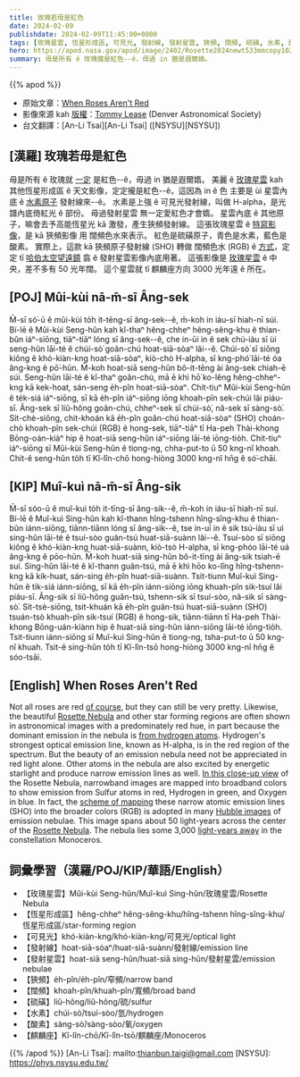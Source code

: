 ```yaml
---
title: 玫瑰若毋是紅色
date: 2024-02-09
publishdate: 2024-02-09T11:45:00+0800
tags: [玫瑰星雲, 恆星形成區, 可見光, 發射線, 發射星雲, 狹頻, 闊頻, 硫磺, 水素, 酸素, 麒麟座]
hero: https://apod.nasa.gov/apod/image/2402/Rosette2024newt533mmcopy1024.png
summary: 毋是所有 ê 玫瑰攏是紅色--ê，毋過 in 猶是遐爾媠。
---
```


{{% apod %}}

- 原始文章：[When Roses Aren't Red](https://apod.nasa.gov/apod/ap240209.html)
- 影像來源 kah [版權][copyright]：[Tommy Lease](https://www.instagram.com/colorado_astro/) (Denver Astronomical Society)
- 台文翻譯：[An-Li Tsai][An-Li Tsai] ([NSYSU][NSYSU])

## [漢羅] 玫瑰若毋是紅色
毋是所有 ê 玫瑰就 [一定][of course] 是紅色--ê，毋過 in 猶是遐爾媠。
美麗 ê [玫瑰星雲][Rosette Nebula 1] kah 其他恆星形成區 ê 天文影像，定定攏是紅色--ê，這因為 in ê 色 主要是 ùi 星雲內底 ê [水素原子][from hydrogen atoms] 發射線來--ê。
水素是上強 ê 可見光發射線，叫做 H-alpha，是光譜內底倚紅光 ê 部份。
毋過發射星雲 無一定愛紅色才會媠。
星雲內底 ê 其他原子，嘛會去予高能恆星光 kā 激發，產生狹頻發射線。
這張玫瑰星雲 ê [特寫影像][In this close-up view]，是 kā 狹頻影像 用 闊頻色水來表示。
紅色是硫磺原子，青色是水素，藍色是酸素。
實際上，這款 kā 狹頻原子發射線 (SHO) 轉做 闊頻色水 (RGB) ê [方式][scheme of mapping]，定定 tī [哈伯太空望遠鏡][Hubble images] 翕 ê 發射星雲影像內底用著。
這張影像是 [玫瑰星雲][Rosette Nebula 2] ê 中央，差不多有 50 光年闊。
這个星雲就 tī 麒麟座方向 3000 光年遠 ê 所在。

## [POJ] Mûi-kùi nā-m̄-sī Âng-sek
M̄-sī só͘-ū ê mûi-kùi to̍h it-tēng-sī âng-sek--ê, m̄-koh in iáu-sī hiah-nī súi.
Bí-lē ê Mûi-kùi Seng-hûn kah kî-thaⁿ hêng-chheⁿ hêng-sêng-khu ê thian-bûn iáⁿ-siōng, tiāⁿ-tiāⁿ lóng sī âng-sek--ê, che in-ūi in ê sek chú-iàu sī ùi seng-hûn lāi-té ê chúi-sò͘ goân-chú hoat-siā-sòaⁿ lâi--ê.
Chúi-sò͘ sī siōng kiông ê khó-kiàn-kng hoat-siā-sòaⁿ, kiò-chò H-alpha, sī kng-phó͘ lāi-té óa âng-kng ê pō͘-hūn.
M̄-koh hoat-siā seng-hûn bô-it-tēng ài âng-sek chiah-ē súi.
Seng-hûn lāi-té ê kî-thaⁿ goân-chú, mā ē khì hō͘ ko-lêng hêng-chheⁿ-kng kā kek-hoat, sán-seng e̍h-pîn hoat-siā-sòaⁿ.
Chit-tiuⁿ Mûi-kùi Seng-hûn ê te̍k-siá iáⁿ-siōng, sī kā e̍h-pîn iáⁿ-siōng iōng khoah-pîn sek-chúi lâi piáu-sī.
Âng-sek sī liû-hông goân-chú, chheⁿ-sek sī chúi-sò͘, nâ-sek sī sàng-sò͘.
Si̍t-chè-siōng, chit-khoán kā e̍h-pîn goân-chú hoat-siā-sòaⁿ (SHO) choán-chò khoah-pîn sek-chúi (RGB) ê hong-sek, tiāⁿ-tiāⁿ tī Ha-peh Thài-khong Bōng-oán-kiàⁿ hip ê hoat-siā seng-hûn iáⁿ-siōng lāi-té iōng-tio̍h.
Chit-tiuⁿ iáⁿ-siōng sī Mûi-kùi Seng-hûn ê tiong-ng, chha-put-to ū 50 kng-nî khoah.
Chit-ê seng-hûn to̍h tī Kî-lîn-chō hong-hiòng 3000 kng-nî hn̄g ê só͘-chāi.

## [KIP] Muî-kuì nā-m̄-sī Âng-sik
M̄-sī sóo-ū ê muî-kuì to̍h it-tīng-sī âng-sik--ê, m̄-koh in iáu-sī hiah-nī suí.
Bí-lē ê Muî-kuì Sing-hûn kah kî-thann hîng-tshenn hîng-sîng-khu ê thian-bûn iánn-siōng, tiānn-tiānn lóng sī âng-sik--ê, tse in-uī in ê sik tsú-iàu sī uì sing-hûn lāi-té ê tsuí-sòo guân-tsú huat-siā-suànn lâi--ê.
Tsuí-sòo sī siōng kiông ê khó-kiàn-kng huat-siā-suànn, kiò-tsò H-alpha, sī kng-phóo lāi-té uá âng-kng ê pōo-hūn.
M̄-koh huat-siā sing-hûn bô-it-tīng ài âng-sik tsiah-ē suí.
Sing-hûn lāi-té ê kî-thann guân-tsú, mā ē khì hōo ko-lîng hîng-tshenn-kng kā kik-huat, sán-sing e̍h-pîn huat-siā-suànn.
Tsit-tiunn Muî-kuì Sing-hûn ê ti̍k-siá iánn-siōng, sī kā e̍h-pîn iánn-siōng iōng khuah-pîn sik-tsuí lâi piáu-sī.
Âng-sik sī liû-hông guân-tsú, tshenn-sik sī tsuí-sòo, nâ-sik sī sàng-sò͘.
Si̍t-tsè-siōng, tsit-khuán kā e̍h-pîn guân-tsú huat-siā-suànn (SHO) tsuán-tsò khuah-pîn sik-tsuí (RGB) ê hong-sik, tiānn-tiānn tī Ha-peh Thài-khong Bōng-uán-kiànn hip ê huat-siā sing-hûn iánn-siōng lāi-té iōng-tio̍h.
Tsit-tiunn iánn-siōng sī Muî-kuì Sing-hûn ê tiong-ng, tsha-put-to ū 50 kng-nî khuah.
Tsit-ê sing-hûn to̍h tī Kî-lîn-tsō hong-hiòng 3000 kng-nî hn̄g ê sóo-tsāi.

## [English] When Roses Aren't Red
Not all roses are red [of course][of course], but they can still be very pretty.
Likewise, the beautiful [Rosette Nebula][Rosette Nebula 1] and other star forming regions are often shown in astronomical images with a predominately red hue, in part because the dominant emission in the nebula is [from hydrogen atoms][from hydrogen atoms].
Hydrogen's strongest optical emission line, known as H-alpha, is in the red region of the spectrum.
But the beauty of an emission nebula need not be appreciated in red light alone.
Other atoms in the nebula are also excited by energetic starlight and produce narrow emission lines as well.
[In this close-up view][In this close-up view] of the Rosette Nebula, narrowband images are mapped into broadband colors to show emission from Sulfur atoms in red, Hydrogen in green, and Oxygen in blue.
In fact, the [scheme of mapping][scheme of mapping] these narrow atomic emission lines (SHO) into the broader colors (RGB) is adopted in many [Hubble images][Hubble images] of emission nebulae.
This image spans about 50 light-years across the center of the [Rosette Nebula][Rosette Nebula 2].
The nebula lies some 3,000 [light-years away][light-years away] in the constellation Monoceros.

## 詞彙學習（漢羅/POJ/KIP/華語/English）
- 【玫瑰星雲】Mûi-kùi Seng-hûn/Muî-kuì Sing-hûn/玫瑰星雲/Rosette Nebula
- 【恆星形成區】hêng-chheⁿ hêng-sêng-khu/hîng-tshenn hîng-sîng-khu/恆星形成區/star-forming region
- 【可見光】khó-kiàn-kng/khó-kiàn-kng/可見光/optical light
- 【發射線】hoat-siā-sòaⁿ/huat-siā-suànn/發射線/emission line
- 【發射星雲】hoat-siā seng-hûn/huat-siā sing-hûn/發射星雲/emission nebulae
- 【狹頻】e̍h-pîn/e̍h-pîn/窄頻/narrow band
- 【闊頻】khoah-pîn/khuah-pîn/寬頻/broad band
- 【硫磺】liû-hông/liû-hông/硫/sulfur
- 【水素】chúi-sò͘/tsuí-sòo/氫/hydrogen
- 【酸素】sàng-sò͘/sàng-sòo/氧/oxygen
- 【麒麟座】Kî-lîn-chō/Kî-lîn-tsō/麒麟座/Monoceros

{{% /apod %}}
[An-Li Tsai]: mailto:thianbun.taigi@gmail.com
[NSYSU]: https://phys.nsysu.edu.tw/

[copyright]: https://apod.nasa.gov/apod/fap/lib/about_apod.html#srapply
[License]: https://creativecommons.org/licenses/by/3.0/

[of course]:https://en.wikipedia.org/wiki/Roses_Are_Red
[Rosette Nebula 1]:http://www.atlasoftheuniverse.com/nebulae/ngc2237.html
[from hydrogen atoms]:https://en.wikipedia.org/wiki/H-alpha
[In this close-up view]:https://www.astrobin.com/net448/
[scheme of mapping]:https://aaa.org/2020/06/23/pillars-of-creation-using-the-hubble-palette/
[Hubble images]:https://hubblesite.org/home
[Rosette Nebula 2]:http://www.messier.seds.org/xtra/ngc/n2244.html
[light-years away]:http://www.atlasoftheuniverse.com/5000lys.html
